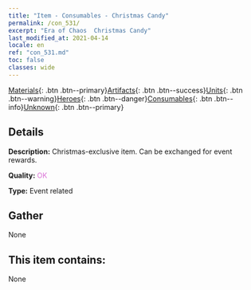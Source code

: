 ```yaml
---
title: "Item - Consumables - Christmas Candy"
permalink: /con_531/
excerpt: "Era of Chaos  Christmas Candy"
last_modified_at: 2021-04-14
locale: en
ref: "con_531.md"
toc: false
classes: wide
---
```

 [Materials](/Items/){: .btn .btn--primary}[Artifacts](/Items/Artifacts/){: .btn .btn--success}[Units](/Items/Units/){: .btn .btn--warning}[Heroes](/Items/Heroes/){: .btn .btn--danger}[Consumables](/Items/Consumables/){: .btn .btn--info}[Unknown](/Items/Unknown/){: .btn .btn--primary}

## Details
 **Description:** Christmas-exclusive item. Can be exchanged for event rewards.

 **Quality:** <span style="color: #DA70D6">OK</span>

 **Type:** Event related

## Gather

  None

## This item contains:

  None

